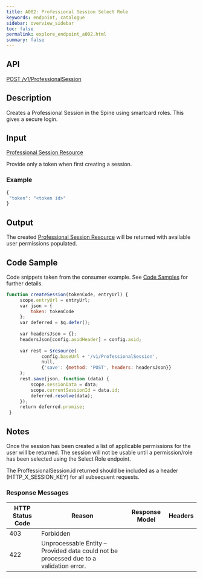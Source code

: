 ```yaml
---
title: A002: Professional Session Select Role
keywords: endpoint, catalogue
sidebar: overview_sidebar
toc: false
permalink: explore_endpoint_a002.html
summary: false
---
```


## API
[POST /v1/ProfessionalSession](https://api.dev1.ers.ncrs.nhs.uk/ers-api/v1/ProfessionalSession)

## Description
Creates a Professional Session in the Spine using smartcard roles. This gives a secure login.

## Input
[Professional Session Resource](https://developer.nhs.uk/library/systems/e-rs/ecosystem/explore/resources/professionalsession/)

Provide only a token when first creating a session.

### Example
```javascript
{
 "token": "<token id>"
}
```

## Output
The created [Professional Session Resource](https://developer.nhs.uk/library/systems/e-rs/ecosystem/explore/resources/professionalsession/) will be returned with available user permissions populated.

## Code Sample
Code snippets taken from the consumer example. See [Code Samples](https://developer.nhs.uk/library/systems/e-rs/ecosystem/develop/code/) for further details.

```javascript
function createSession(tokenCode, entryUrl) {
     scope.entryUrl = entryUrl;
     var json = {
         token: tokenCode
     };
     var deferred = $q.defer();
 
     var headersJson = {};
     headersJson[config.asidHeader] = config.asid;
 
     var rest = $resource(
             config.baseUrl + '/v1/ProfessionalSession',
             null,
             {'save': {method: 'POST', headers: headersJson}}
     );
     rest.save(json, function (data) {
         scope.sessionData = data;
         scope.currentSessionId = data.id;
         deferred.resolve(data);
     });
     return deferred.promise;
 }
```

## Notes
Once the session has been created a list of applicable permissions for the user will be returned. The session will not be usable until a permission/role has been selected using the Select Role endpoint.

The ProffessionalSession.id returned should be included as a header (HTTP_X_SESSION_KEY) for all subsequent requests.

### Response Messages

HTTP Status Code | Reason | Response Model | Headers
---------------- | ------ | -------------- | -------
403 | Forbidden
422 | Unprocessable Entity – Provided data could not be processed due to a validation error.
